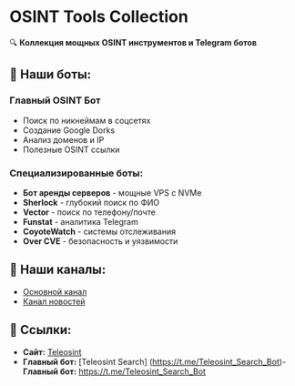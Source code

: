 # OSINT Tools Collection

🔍 **Коллекция мощных OSINT инструментов и Telegram ботов**

## 🤖 Наши боты:

### Главный OSINT Бот
- Поиск по никнеймам в соцсетях
- Создание Google Dorks
- Анализ доменов и IP
- Полезные OSINT ссылки

### Специализированные боты:
- **Бот аренды серверов** - мощные VPS с NVMe
- **Sherlock** - глубокий поиск по ФИО
- **Vector** - поиск по телефону/почте
- **Funstat** - аналитика Telegram
- **CoyoteWatch** - системы отслеживания
- **Over CVE** - безопасность и уязвимости

## 📢 Наши каналы:
- [Основной канал](https://t.me/Osinter_Telegram)
- [Канал новостей](https://t.me/Teleosint)

## 🔗 Ссылки:
- **Сайт:** [Teleosint](https://teleosint.github.io)
- **Главный бот:** [Teleosint Search] (https://t.me/Teleosint_Search_Bot)- **Главный бот:** https://t.me/Teleosint_Search_Bot
